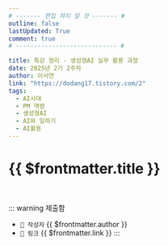 ```yaml
---
# ------- 편집 하지 말 것 ------- #
outline: false
lastUpdated: True
comment: true
# ---------------------------- #

title: 특강 정리 - 생성형AI 실무 활용 과정
date: 2025년 2기 2주차
author: 이서연
link: "https://dodang17.tistory.com/2"
tags:
  - AI시대
  - PM 역량
  - 생성형AI
  - AI와 일하기
  - AI활용
---
```


# {{ $frontmatter.title }}

<br>

<!-- 여기는 냅두기 -->
::: warning 제출함
 - `🥳 작성자` {{ $frontmatter.author }}
 - `🔗 링크` <a :href="$frontmatter.link" target="_blank" rel="noopener"> {{ $frontmatter.link }} </a>
::: 

<!-- 업데이트 사항 등 필요한 내용 아래부터 자유롭게 사용 -->
